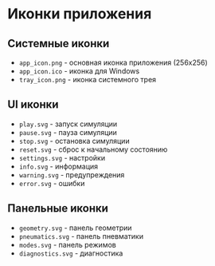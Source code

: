 # Иконки приложения

## Системные иконки
- `app_icon.png` - основная иконка приложения (256x256)
- `app_icon.ico` - иконка для Windows
- `tray_icon.png` - иконка системного трея

## UI иконки  
- `play.svg` - запуск симуляции
- `pause.svg` - пауза симуляции
- `stop.svg` - остановка симуляции
- `reset.svg` - сброс к начальному состоянию
- `settings.svg` - настройки
- `info.svg` - информация
- `warning.svg` - предупреждения
- `error.svg` - ошибки

## Панельные иконки
- `geometry.svg` - панель геометрии
- `pneumatics.svg` - панель пневматики
- `modes.svg` - панель режимов
- `diagnostics.svg` - диагностика
